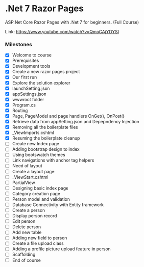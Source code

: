 # .Net 7 Razor Pages

ASP.Net Core Razor Pages with .Net 7 for beginners. (Full Course)

Link: <https://www.youtube.com/watch?v=QmoCAjYDYSI>

### Milestones

- [x] Welcome to course
- [x] Prerequisites
- [x] Development tools
- [x] Create a new razor pages project
- [x] Our first run
- [x] Explore the solution explorer
- [x] launchSetting.json
- [x] appSettings.json
- [x] wwwroot folder
- [x] Program.cs
- [x] Routing
- [x] Page, PageModel and page handlers OnGet(), OnPost()
- [x] Retrieve data from appSetting.json and Depepndency Injection
- [x] Removing all the boilerplate files
- [x] _ViewImports.cshtml
- [x] Resuming the boilerplate cleanup
- [ ] Create new Index page
- [ ] Adding bootstrap design to index
- [ ] Using bootswatch themes
- [ ] Link navigations with anchor tag helpers
- [ ] Need of layout
- [ ] Create a layout page
- [ ] _ViewStart.cshtml
- [ ] PartialView
- [ ] Designing basic index page
- [ ] Category creation page
- [ ] Person model and validation
- [ ] Database Connectivity with Entity framework
- [ ] Create a person
- [ ] Display person record
- [ ] Edit person
- [ ] Delete person
- [ ] Add new table
- [ ] Adding new field to person
- [ ] Create a file upload class
- [ ] Adding a profile picture upload feature in person
- [ ] Scaffolding
- [ ] End of course
